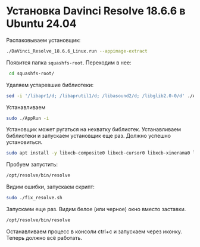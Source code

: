 # Установка Davinci Resolve 18.6.6 в Ubuntu 24.04 

Распаковываем установщик:

```bash
./DaVinci_Resolve_18.6.6_Linux.run --appimage-extract
```

Появится папка `squashfs-root`. Переходим в нее:

```bash
 cd squashfs-root/
```

Удаляем устаревшие библиотеки:

```bash
sed -i '/libapr1/d; /libaprutil1/d; /libasound2/d; /libglib2.0-0/d' ./AppRun
```

Устанавливаем

```bash
sudo ./AppRun -i
```

Установщик может ругаться на нехватку библиотек. Устанавливаем библиотеки и запускаем установщик еще раз. Должно успешно установиться.

```bash
sudo apt install -y libxcb-composite0 libxcb-cursor0 libxcb-xinerama0 libxcb-xinput0
```

Пробуем запустить:

```bash
/opt/resolve/bin/resolve
```

Видим ошибки, запускаем скрипт:

```bash
sudo ./fix_resolve.sh
```

Запускаем еще раз. Видим белое (или черное) окно вместо заставки.

```bash
/opt/resolve/bin/resolve
```

Останавливаем процесс в консоли ctrl+c и запускаем через иконку. Теперь должно всё работать.
